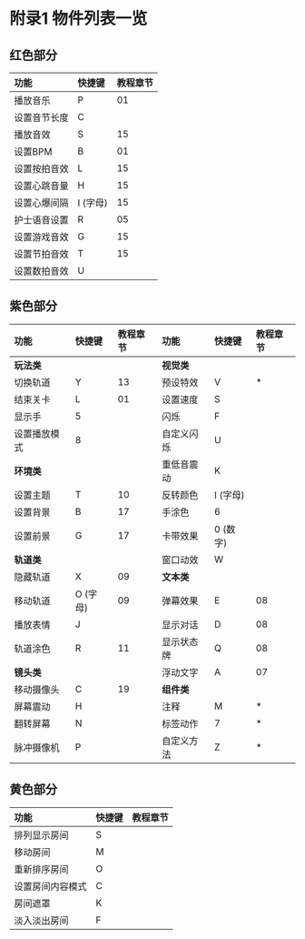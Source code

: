 # 附录1 物件列表一览

## 红色部分

| 功能 | 快捷键 | 教程章节 |
| :--- | :--- | :--- |
| 播放音乐 | P | 01 |
| 设置音节长度 | C |   |
| 播放音效 | S | 15 |
| 设置BPM | B | 01 |
| 设置按拍音效 | L | 15 |
| 设置心跳音量 | H | 15 |
| 设置心爆间隔 | I \(字母\) | 15 |
| 护士语音设置 | R | 05 |
| 设置游戏音效 | G | 15 |
| 设置节拍音效 | T | 15 |
| 设置数拍音效 | U |  |

## 紫色部分

| 功能 | 快捷键 | 教程章节 | 功能 | 快捷键 | 教程章节 |
| :--- | :--- | :--- | :--- | :--- | :--- |
| **玩法类** |   |   | **视觉类** |   |   |
| 切换轨道 | Y | 13 | 预设特效 | V | \* |
| 结束关卡 | L | 01 | 设置速度 | S |   |
| 显示手 | 5 |   | 闪烁 | F |   |
| 设置播放模式 | 8 |   | 自定义闪烁 | U |   |
| **环境类** |   |   | 重低音震动 | K |   |
| 设置主题 | T | 10 | 反转颜色 | I \(字母\) |   |
| 设置背景 | B | 17 | 手涂色 | 6 |   |
| 设置前景 | G | 17 | 卡带效果 | 0 \(数字\) |   |
| **轨道类** |   |   | 窗口动效 | W |   |
| 隐藏轨道 | X | 09 | **文本类** |   |   |
| 移动轨道 | O \(字母\) | 09 | 弹幕效果 | E | 08 |
| 播放表情 | J |   | 显示对话 | D | 08 |
| 轨道涂色 | R | 11 | 显示状态牌 | Q | 08 |
| **镜头类** |   |   | 浮动文字 | A | 07 |
| 移动摄像头 | C | 19 | **组件类** |   |   |
| 屏幕震动 | H |   | 注释 | M | \* |
| 翻转屏幕 | N |   | 标签动作 | 7 | \* |
| 脉冲摄像机 | P |   | 自定义方法 | Z | \* |

## 黄色部分

| 功能 | 快捷键 | 教程章节 |
| :--- | :--- | :--- |
| 排列显示房间 | S |  |
| 移动房间 | M |  |
| 重新排序房间 | O |  |
| 设置房间内容模式 | C |  |
| 房间遮罩 | K |  |
| 淡入淡出房间 | F |  |

